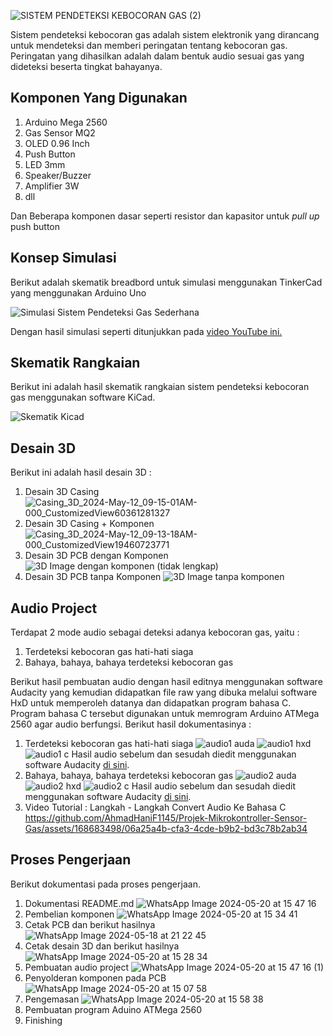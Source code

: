 ![SISTEM PENDETEKSI KEBOCORAN GAS (2)](https://github.com/AhmadHaniF1145/Projek-Mikrokontroller-Sensor-Gas/assets/168683498/e76d59b6-fd9b-4618-88f2-fbd6e8390744)

Sistem pendeteksi kebocoran gas adalah sistem elektronik yang dirancang untuk mendeteksi dan memberi peringatan tentang kebocoran gas. Peringatan yang dihasilkan adalah dalam bentuk audio sesuai gas yang dideteksi beserta tingkat bahayanya.

## Komponen Yang Digunakan
1. Arduino Mega 2560
2. Gas Sensor MQ2
3. OLED 0.96 Inch
4. Push Button
5. LED 3mm
6. Speaker/Buzzer
7. Amplifier 3W
8. dll

Dan Beberapa komponen dasar seperti resistor dan kapasitor untuk *pull up* push button
## Konsep Simulasi
Berikut adalah skematik breadbord untuk simulasi menggunakan TinkerCad yang menggunakan Arduino Uno

![Simulasi Sistem Pendeteksi Gas Sederhana](https://github.com/AhmadHaniF1145/Projek-Mikrokontroller-Sensor-Gas/assets/168683498/39eb430e-0b18-4c78-bdcf-787a9f2c64ee)

Dengan hasil simulasi seperti ditunjukkan pada [video YouTube ini.](https://youtu.be/8_7WZJKQg08 "video YouTube ini.")


## Skematik Rangkaian
Berikut ini adalah hasil skematik rangkaian sistem pendeteksi kebocoran gas menggunakan software KiCad.

![Skematik Kicad](https://github.com/AhmadHaniF1145/Projek-Mikrokontroller-Sensor-Gas/assets/168683498/a380369b-9d11-4667-9d97-09f717059ece)


## Desain 3D
Berikut ini adalah hasil desain 3D :
1. Desain 3D Casing
![Casing_3D_2024-May-12_09-15-01AM-000_CustomizedView60361281327](https://github.com/AhmadHaniF1145/Projek-Mikrokontroller-Sensor-Gas/assets/168633171/e26019c6-1331-412f-831c-df3e6e7c58ba)
2. Desain 3D Casing + Komponen
![Casing_3D_2024-May-12_09-13-18AM-000_CustomizedView19460723771](https://github.com/AhmadHaniF1145/Projek-Mikrokontroller-Sensor-Gas/assets/168633171/9b444903-7310-4619-b300-ca68e863c4d1)
3. Desain 3D PCB dengan Komponen
![3D Image dengan komponen (tidak lengkap)](https://github.com/AhmadHaniF1145/Projek-Mikrokontroller-Sensor-Gas/assets/168683498/b7f1c2a8-1838-49a4-97ea-847170ede539)
4. Desain 3D PCB tanpa Komponen
![3D Image tanpa komponen](https://github.com/AhmadHaniF1145/Projek-Mikrokontroller-Sensor-Gas/assets/168683498/1d6cba32-6652-4590-9f34-5f4ce87ad227)

## Audio Project
Terdapat 2 mode audio sebagai deteksi adanya kebocoran gas, yaitu :
1. Terdeteksi kebocoran gas hati-hati siaga
2. Bahaya, bahaya, bahaya terdeteksi kebocoran gas

Berikut hasil pembuatan audio dengan hasil editnya menggunakan software Audacity yang kemudian didapatkan file raw yang dibuka melalui software HxD untuk memperoleh datanya dan didapatkan program bahasa C. Program bahasa C tersebut digunakan untuk memrogram Arduino ATMega 2560 agar audio berfungsi. Berikut hasil dokumentasinya :
1. Terdeteksi kebocoran gas hati-hati siaga
![audio1 auda](https://github.com/AhmadHaniF1145/Projek-Mikrokontroller-Sensor-Gas/assets/168633171/db14e100-4098-4b76-860f-b313bf87644a)
![audio1 hxd](https://github.com/AhmadHaniF1145/Projek-Mikrokontroller-Sensor-Gas/assets/168633171/29da9884-2d4c-4708-83c8-867e1dda656a)
![audio1 c](https://github.com/AhmadHaniF1145/Projek-Mikrokontroller-Sensor-Gas/assets/168633171/564c69fe-35a1-4499-8651-8312e3c7a250)
Hasil audio sebelum dan sesudah diedit menggunakan software Audacity [di sini](https://youtu.be/VL2fVMhNUZw "di sini").
2. Bahaya, bahaya, bahaya terdeteksi kebocoran gas
![audio2 auda](https://github.com/AhmadHaniF1145/Projek-Mikrokontroller-Sensor-Gas/assets/168633171/187c9402-27a3-49af-9626-3644c708aaee)
![audio2 hxd](https://github.com/AhmadHaniF1145/Projek-Mikrokontroller-Sensor-Gas/assets/168633171/a9354b83-d256-4b3c-a181-f101cccddfb0)
![audio2 c](https://github.com/AhmadHaniF1145/Projek-Mikrokontroller-Sensor-Gas/assets/168633171/9447c832-1cc8-4728-af79-7b8b3e97abe5)
Hasil audio sebelum dan sesudah diedit menggunakan software Audacity [di sini](https://youtu.be/l1GMS38mKNk "di sini").
3. Video Tutorial : Langkah - Langkah Convert Audio Ke Bahasa C
   https://github.com/AhmadHaniF1145/Projek-Mikrokontroller-Sensor-Gas/assets/168683498/06a25a4b-cfa3-4cde-b9b2-bd3c78b2ab34

## Proses Pengerjaan
Berikut dokumentasi pada proses pengerjaan.
1. Dokumentasi README.md
![WhatsApp Image 2024-05-20 at 15 47 16](https://github.com/AhmadHaniF1145/Projek-Mikrokontroller-Sensor-Gas/assets/168633171/a7ab4589-1d05-4313-b617-d1f20b48bc91)
2. Pembelian komponen 
![WhatsApp Image 2024-05-20 at 15 34 41](https://github.com/AhmadHaniF1145/Projek-Mikrokontroller-Sensor-Gas/assets/168633171/5fd885cd-d230-4474-9eed-17eb4611c2f8)
3. Cetak PCB dan berikut hasilnya
![WhatsApp Image 2024-05-18 at 21 22 45](https://github.com/AhmadHaniF1145/Projek-Mikrokontroller-Sensor-Gas/assets/168633171/d4bc5c35-9c43-4529-b818-43a35a189968)
4. Cetak desain 3D dan berikut hasilnya
![WhatsApp Image 2024-05-20 at 15 28 34](https://github.com/AhmadHaniF1145/Projek-Mikrokontroller-Sensor-Gas/assets/168633171/af957f27-7b81-4d70-8b82-c247035eec66)
5. Pembuatan audio project
![WhatsApp Image 2024-05-20 at 15 47 16 (1)](https://github.com/AhmadHaniF1145/Projek-Mikrokontroller-Sensor-Gas/assets/168633171/a41125d5-13c3-4836-8066-0919d1396c72)
6. Penyolderan komponen pada PCB
![WhatsApp Image 2024-05-20 at 15 07 58](https://github.com/AhmadHaniF1145/Projek-Mikrokontroller-Sensor-Gas/assets/168633171/b45102b9-e32f-40ad-91d2-b0300cd6ee58)
7. Pengemasan
![WhatsApp Image 2024-05-20 at 15 58 38](https://github.com/AhmadHaniF1145/Projek-Mikrokontroller-Sensor-Gas/assets/168633171/22f4a12a-be4c-4ba2-b998-24e26cb7c9ab)
8. Pembuatan program Aduino ATMega 2560
9. Finishing

